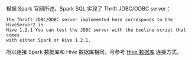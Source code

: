 根据 Spark 官网所述，Spark SQL 实现了 Thrift JDBC/ODBC server：

```
The Thrift JDBC/ODBC server implemented here corresponds to the HiveServer2 in 
Hive 1.2.1 You can test the JDBC server with the beeline script that comes 
with either Spark or Hive 1.2.1.
```

所以连接 Spark 数据库和 Hive 数据库相同，可参考 [Hive 数据库](https://cloud.tencent.com/document/product/590/19560) 连接方式。
